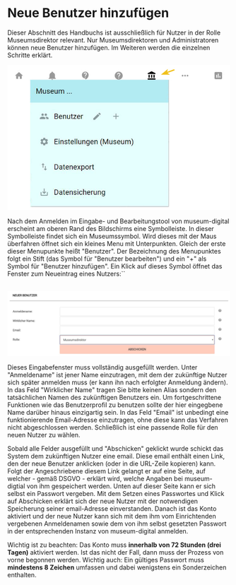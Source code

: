 Neue Benutzer hinzufügen
========================

Dieser Abschnitt des Handbuchs ist ausschließlich für Nutzer in der
Rolle Museumsdirektor relevant. Nur Museumsdirektoren und
Administratoren können neue Benutzer hinzufügen. Im Weiteren werden die
einzelnen Schritte erklärt.

![](../../assets/musdb/symbole_oben_user.JPG)

Nach dem Anmelden im Eingabe- und Bearbeitungstool von museum-digital
erscheint am oberen Rand des Bildschirms eine Symbolleiste. In dieser
Symbolleiste findet sich ein Museumssymbol. Wird dieses mit der Maus
überfahren öffnet sich ein kleines Menu mit Unterpunkten. Gleich der
erste dieser Menupunkte heißt \"Benutzer\". Der Bezeichnung des
Menupunktes folgt ein Stift (das Symbol für \"Benutzer bearbeiten\") und
ein \"+\" als Symbol für \"Benutzer hinzufügen\". Ein Klick auf dieses
Symbol öffnet das Fenster zum Neueintrag eines Nutzers:``

 ![](../../assets/musdb/neuer_nutzer.JPG)

Dieses Eingabefenster muss vollständig ausgefüllt werden. Unter
\"Anmeldename\" ist jener Name einzutragen, mit dem der zukünftige
Nutzer sich später anmelden muss (er kann ihn nach erfolgter Anmeldung
ändern). In das Feld \"Wirklicher Name\" tragen Sie bitte keinen Alias
sondern den tatsächlichen Namen des zukünftigen Benutzers ein. Um
fortgeschrittene Funktionen wie das Benutzerprofil zu benutzen sollte
der hier eingegbene Name darüber hinaus einzigartig sein. In das Feld
\"Email\" ist unbedingt eine funktionierende Email-Adresse einzutragen,
ohne diese kann das Verfahren nicht abgeschlossen werden. Schließlich
ist eine passende Rolle für den neuen Nutzer zu wählen.

Sobald alle Felder ausgefüllt und \"Abschicken\" geklickt wurde schickt
das System dem zukünftigen Nutzer eine email. Diese email enthält einen
Link, den der neue Benutzer anklicken (oder in die URL-Zeile kopieren)
kann. Folgt der Angeschriebene diesem Link gelangt er auf eine Seite,
auf welcher - gemäß DSGVO - erklärt wird, welche Angaben bei
museum-digtial von ihm gespeichert werden. Unten auf dieser Seite kann
er sich selbst ein Passwort vergeben. Mit dem Setzen eines Passwortes
und Klick auf Abschicken erklärt sich der neue Nutzer mit der
notwendigen Speicherung seiner email-Adresse einverstanden. Danach ist
das Konto aktiviert und der neue Nutzer kann sich mit dem ihm vom
Einrichtenden vergebenen Anmeldenamen sowie dem von ihm selbst gesetzten
Passwort in der entsprechenden Instanz von museum-digital anmelden.

Wichtig ist zu beachten: Das Konto muss **innerhalb von 72 Stunden (drei
Tagen)** aktiviert werden. Ist das nicht der Fall, dann muss der Prozess
von vorne begonnen werden. Wichtig auch: Ein gültiges Passwort muss
**mindestens 8 Zeichen** umfassen und dabei wenigstens ein Sonderzeichen
enthalten.

 
